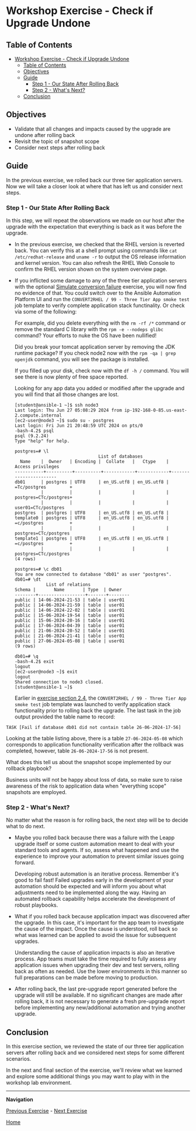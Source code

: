 # Workshop Exercise - Check if Upgrade Undone

## Table of Contents

- [Workshop Exercise - Check if Upgrade Undone](#workshop-exercise---check-if-upgrade-undone)
  - [Table of Contents](#table-of-contents)
  - [Objectives](#objectives)
  - [Guide](#guide)
    - [Step 1 - Our State After Rolling Back](#step-1---our-state-after-rolling-back)
    - [Step 2 - What's Next?](#step-2---whats-next)
  - [Conclusion](#conclusion)

## Objectives

* Validate that all changes and impacts caused by the upgrade are undone after rolling back
* Revisit the topic of snapshot scope
* Consider next steps after rolling back

## Guide

In the previous exercise, we rolled back our three tier application servers. Now we will take a closer look at where that has left us and consider next steps.

### Step 1 - Our State After Rolling Back

In this step, we will repeat the observations we made on our host after the upgrade with the expectation that everything is back as it was before the upgrade.

- In the previous exercise, we checked that the RHEL version is reverted back. You can verify this at a shell prompt using commands like `cat /etc/redhat-release` and `uname -r` to output the OS release information and kernel version. You can also refresh the RHEL Web Console to confirm the RHEL version shown on the system overview page.

- If you inflicted some damage to any of the three tier application servers with the optional [Simulate conversion failure](../3.1-error-condition/README.md) exercise, you will now find no evidence of that. You could switch over to the Ansible Automation Platform UI and run the `CONVERT2RHEL / 99 - Three Tier App smoke test` job template to verify complete application stack functinality. Or check via some of the following:

  For example, did you delete everything with the `rm -rf /*` command or remove the standard C library with the `rpm -e --nodeps glibc` command? Your efforts to nuke the OS have been nullified!

  Did you break your tomcat application server by removing the JDK runtime package? If you check node2 now with the `rpm -qa | grep openjdk` command, you will see the package is installed.

  If you filled up your disk, check now with the `df -h /` command. You will see there is now plenty of free space reported.

  Looking for any app data you added or modified after the upgrade and you will find that all those changes are lost.
  
  ```
  [student@ansible-1 ~]$ ssh node3
  Last login: Thu Jun 27 05:08:29 2024 from ip-192-168-0-85.us-east-2.compute.internal
  [ec2-user@node3 ~]$ sudo su - postgres
  Last login: Fri Jun 21 20:48:59 UTC 2024 on pts/0
  -bash-4.2$ psql
  psql (9.2.24)
  Type "help" for help.

  postgres=# \l
                                  List of databases
    Name    |  Owner   | Encoding |  Collate   |   Ctype    |   Access privileges   
  -----------+----------+----------+------------+------------+-----------------------
  db01      | postgres | UTF8     | en_US.utf8 | en_US.utf8 | =Tc/postgres         +
            |          |          |            |            | postgres=CTc/postgres+
            |          |          |            |            | user01=CTc/postgres
  postgres  | postgres | UTF8     | en_US.utf8 | en_US.utf8 | 
  template0 | postgres | UTF8     | en_US.utf8 | en_US.utf8 | =c/postgres          +
            |          |          |            |            | postgres=CTc/postgres
  template1 | postgres | UTF8     | en_US.utf8 | en_US.utf8 | =c/postgres          +
            |          |          |            |            | postgres=CTc/postgres
  (4 rows)

  postgres=# \c db01
  You are now connected to database "db01" as user "postgres".
  db01=# \dt
              List of relations
  Schema |       Name       | Type  | Owner  
  --------+------------------+-------+--------
  public | 14-06-2024-21-53 | table | user01
  public | 14-06-2024-21-59 | table | user01
  public | 14-06-2024-22-02 | table | user01
  public | 15-06-2024-19-54 | table | user01
  public | 15-06-2024-20-16 | table | user01
  public | 17-06-2024-04-39 | table | user01
  public | 21-06-2024-20-52 | table | user01
  public | 21-06-2024-21-41 | table | user01
  public | 27-06-2024-05-08 | table | user01
  (9 rows)

  db01=# \q
  -bash-4.2$ exit
  logout
  [ec2-user@node3 ~]$ exit
  logout
  Shared connection to node3 closed.
  [student@ansible-1 ~]$
  ```
  Earlier in [exercise section 2.4](../2.4-check-three-tier-app/README.md), the `CONVERT2RHEL / 99 - Three Tier App smoke test` job template was launched to verify application stack functionality prior to rolling back the upgrade. The last task in the job output provided the table name to record:

`TASK [Fail if database db01 did not contain table 26-06-2024-17-56]`

  Looking at the table listing above, there is a table `27-06-2024-05-08` which corresponds to application functionality verification after the rollback was completed, however, table `26-06-2024-17-56` is not present. 

  What does this tell us about the snapshot scope implemented by our rollback playbook?

  Business units will not be happy about loss of data, so make sure to raise awareness of the risk to application data when "everything scope" snapshots are employed.

### Step 2 - What's Next?

No matter what the reason is for rolling back, the next step will be to decide what to do next.

- Maybe you rolled back because there was a failure with the Leapp upgrade itself or some custom automation meant to deal with your standard tools and agents. If so, assess what happened and use the experience to improve your automation to prevent similar issues going forward.

  Developing robust automation is an iterative process. Remember it's good to fail fast! Failed upgrades early in the development of your automation should be expected and will inform you about what adjustments need to be implemented along the way. Having an automated rollback capability helps accelerate the development of robust playbooks.

- What if you rolled back because application impact was discovered after the upgrade. In this case, it's important for the app team to investigate the cause of the impact. Once the cause is understood, roll back so what was learned can be applied to avoid the issue for subsequent upgrades.

  Understanding the cause of application impacts is also an iterative process. App teams must take the time required to fully assess any application issues when upgrading their dev and test servers, rolling back as often as needed. Use the lower environments in this manner so full preparations can be made before moving to production.

- After rolling back, the last pre-upgrade report generated before the upgrade will still be available. If no significant changes are made after rolling back, it is not necessary to generate a fresh pre-upgrade report before implementing any new/additional automation and trying another upgrade.

## Conclusion

In this exercise section, we reviewed the state of our three tier application servers after rolling back and we considered next steps for some different scenarios.

In the next and final section of the exercise, we'll review what we learned and explore some additional things you may want to play with in the workshop lab environment.

---

**Navigation**

[Previous Exercise](../3.2-rollback/README.md) - [Next Exercise](../3.4-conclusion/README.md)

[Home](../README.md)

